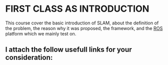 # FIRST CLASS AS INTRODUCTION

This course cover the basic introduction of SLAM, about the definition of the problem, the reason why it was proposed, the framework, and the [ROS](http://www.ros.org/) platform which we mainly test on.

I attach the follow usefull links for your consideration:
- 
